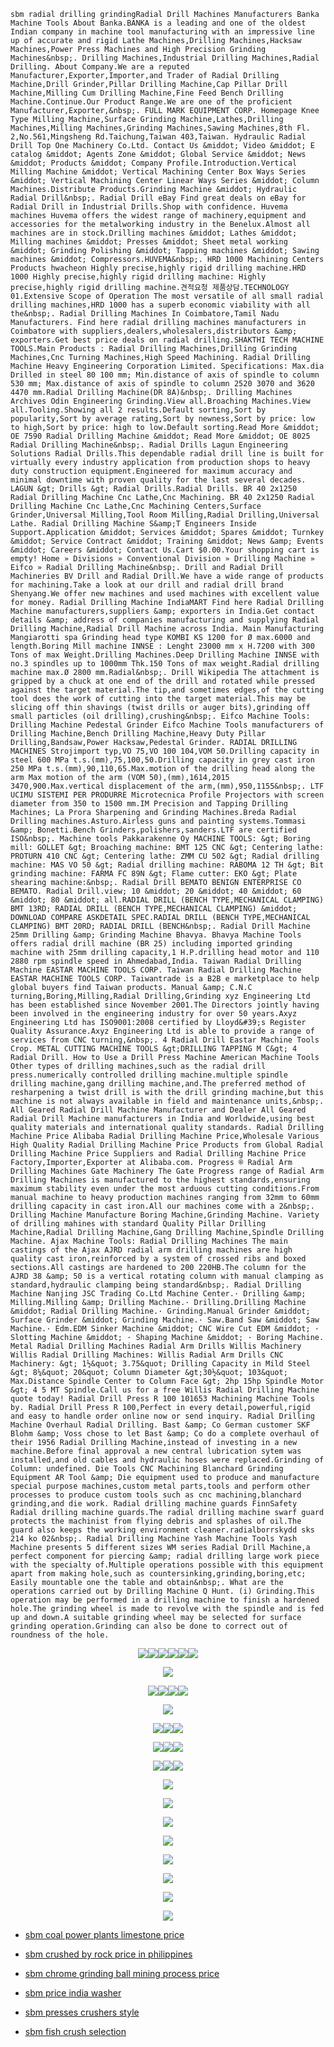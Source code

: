 
```
sbm radial drilling grindingRadial Drill Machines Manufacturers Banka Machine Tools About Banka.BANKA is a leading and one of the oldest Indian company in machine tool manufacturing with an impressive line up of accurate and rigid Lathe Machines,Drilling Machines,Hacksaw Machines,Power Press Machines and High Precision Grinding Machines&nbsp;. Drilling Machines,Industrial Drilling Machines,Radial Drilling. About Company.We are a reputed Manufacturer,Exporter,Importer,and Trader of Radial Drilling Machine,Drill Grinder,Pillar Drilling Machine,Cap Pillar Drill Machine,Milling Cum Drilling Machine,Fine Feed Bench Drilling Machine.Continue.Our Product Range.We are one of the proficient Manufacturer,Exporter,&nbsp;. FULL MARK EQUIPMENT CORP. Homepage Knee Type Milling Machine,Surface Grinding Machine,Lathes,Drilling Machines,Milling Machines,Grinding Machines,Sawing Machines,8th Fl. 2,No.561,Mingsheng Rd.Taichung,Taiwan 403,Taiwan. Hydraulic Radial Drill Top One Machinery Co.Ltd. Contact Us &middot; Video &middot; E catalog &middot; Agents Zone &middot; Global Service &middot; News &middot; Products &middot; Company Profile.Introduction.Vertical Milling Machine &middot; Vertical Machining Center Box Ways Series &middot; Vertical Machining Center Linear Ways Series &middot; Column Machines.Distribute Products.Grinding Machine &middot; Hydraulic Radial Drill&nbsp;. Radial Drill eBay Find great deals on eBay for Radial Drill in Industrial Drills.Shop with confidence. Huvema machines Huvema offers the widest range of machinery,equipment and accessories for the metalworking industry in the Benelux.Almost all machines are in stock.Drilling machines &middot; Lathes &middot; Milling machines &middot; Presses &middot; Sheet metal working &middot; Grinding Polishing &middot; Tapping machines &middot; Sawing machines &middot; Compressors.HUVEMA&nbsp;. HRD 1000 Machining Centers Products hwacheon Highly precise,highly rigid drilling machine.HRD 1000 Highly precise,highly rigid drilling machine: Highly precise,highly rigid drilling machine.견적요청 제품상담.TECHNOLOGY 01.Extensive Scope of Operation The most versatile of all small radial drilling machines,HRD 1000 has a superb economic viability with all the&nbsp;. Radial Drilling Machines In Coimbatore,Tamil Nadu Manufacturers. Find here radial drilling machines manufacturers in Coimbatore with suppliers,dealers,wholesalers,distributors &amp; exporters.Get best price deals on radial drilling.SHAKTHI TECH MACHINE TOOLS.Main Products : Radial Drilling Machines,Drilling Grinding Machines,Cnc Turning Machines,High Speed Machining. Radial Drilling Machine Heavy Engineering Corporation Limited. Specifications: Max.dia Drilled in steel 80 100 mm; Min.distance of axis of spindle to column 530 mm; Max.distance of axis of spindle to column 2520 3070 and 3620 4470 mm.Radial Drilling Machine(DR 8A)&nbsp;. Drilling Machines Archives Odin Engineering Grinding.View all.Broaching Machines.View all.Tooling.Showing all 2 results.Default sorting,Sort by popularity,Sort by average rating,Sort by newness,Sort by price: low to high,Sort by price: high to low.Default sorting.Read More &middot; OE 7590 Radial Drilling Machine &middot; Read More &middot; OE 8025 Radial Drilling Machine&nbsp;. Radial Drills Lagun Engineering Solutions Radial Drills.This dependable radial drill line is built for virtually every industry application from production shops to heavy duty construction equipment.Engineered for maximum accuracy and minimal downtime with proven quality for the last several decades. LAGUN &gt; Drills &gt; Radial Drills.Radial Drills. BR 40 2x1250 Radial Drilling Machine Cnc Lathe,Cnc Machining. BR 40 2x1250 Radial Drilling Machine Cnc Lathe,Cnc Machining Centers,Surface Grinder,Universal Milling,Tool Room Milling,Radial Drilling,Universal Lathe. Radial Drilling Machine S&amp;T Engineers Inside Support.Application &middot; Services &middot; Spares &middot; Turnkey &middot; Service Contract &middot; Training &middot; News &amp; Events &middot; Careers &middot; Contact Us.Cart $0.00.Your shopping cart is empty! Home » Divisions » Conventional Division » Drilling Machine » Eifco » Radial Drilling Machine&nbsp;. Drill and Radial Drill Machineries BV Drill and Radial Drill.We have a wide range of products for machining.Take a look at our drill and radial drill brand Shenyang.We offer new machines and used machines with excellent value for money. Radial Drilling Machine IndiaMART Find here Radial Drilling Machine manufacturers,suppliers &amp; exporters in India.Get contact details &amp; address of companies manufacturing and supplying Radial Drilling Machine,Radial Drill Machine across India. Main Manufacturing Mangiarotti spa Grinding head type KOMBI KS 1200 for Ø max.6000 and length.Boring Mill machine INNSE : Lenght 23000 mm x H.7200 with 300 Tons of max Weight.Drilling Machines.Deep Drilling Machine INNSE with no.3 spindles up to 1000mm Thk.150 Tons of max weight.Radial drilling machine max.Ø 2800 mm.Radial&nbsp;. Drill Wikipedia The attachment is gripped by a chuck at one end of the drill and rotated while pressed against the target material.The tip,and sometimes edges,of the cutting tool does the work of cutting into the target material.This may be slicing off thin shavings (twist drills or auger bits),grinding off small particles (oil drilling),crushing&nbsp;. Eifco Machine Tools: Drilling Machine Pedestal Grinder Eifco Machine Tools manufacturers of Drilling Machine,Bench Drilling Machine,Heavy Duty Pillar Drilling,Bandsaw,Power Hacksaw,Pedestal Grinder. RADIAL DRILLING MACHINES Strojimport typ,VO 75,VO 100 104,VOM 50.Drilling capacity in steel 600 MPa t.s.(mm),75,100,50.Drilling capacity in grey cast iron 250 MPa t.s.(mm),90,110,65.Max.motion of the drilling head along the arm Max motion of the arm (VOM 50),(mm),1614,2015 3470,900.Max.vertical displacement of the arm,(mm),950,1155&nbsp;. LTF UCIMU SISTEMI PER PRODURRE Microtecnica Profile Projectors with screen diameter from 350 to 1500 mm.IM Precision and Tapping Drilling Machines; La Prora Sharpening and Grinding Machines.Breda Radial Drilling machines.Asturo.Airless guns and painting systems.Tommasi &amp; Bonetti.Bench Grinders,polishers,sanders.LTF are certified ISO&nbsp;. Machine tools Pakkarakenne Oy MACHINE TOOLS: &gt; Boring mill: GOLLET &gt; Broaching machine: BMT 125 CNC &gt; Centering lathe: PROTURN 410 CNC &gt; Centering lathe: ZMM CU 502 &gt; Radial drilling machine: MAS VO 50 &gt; Radial drilling machine: RABOMA 12 TH &gt; Bit grinding machine: FARMA FC 89N &gt; Flame cutter: EKO &gt; Plate shearing machine:&nbsp;. Radial Drill BEMATO BENIGN ENTERPRISE CO BEMATO. Radial Drill.view; 10 &middot; 20 &middot; 40 &middot; 60 &middot; 80 &middot; all.RADIAL DRILL (BENCH TYPE,MECHANICAL CLAMPING) BMT 13RD; RADIAL DRILL (BENCH TYPE,MECHANICAL CLAMPING) &middot; DOWNLOAD COMPARE ASKDETAIL SPEC.RADIAL DRILL (BENCH TYPE,MECHANICAL CLAMPING) BMT 20RD; RADIAL DRILL (BENCH&nbsp;. Radial Drill Machine 25mm Drilling &amp; Grinding Machine Bhavya. Bhavya Machine Tools offers radial drill machine (BR 25) including imported grinding machine with 25mm drilling capacity,1 H.P.drilling head motor and 110 2880 rpm spindle speed in Ahmedabad,India. Taiwan Radial Drilling Machine EASTAR MACHINE TOOLS CORP. Taiwan Radial Drilling Machine EASTAR MACHINE TOOLS CORP. Taiwantrade is a B2B e marketplace to help global buyers find Taiwan products. Manual &amp; C.N.C turning,Boring,Milling,Radial Drilling,Grinding xyz Engineering Ltd has been established since November 2001.The Directors jointly having been involved in the engineering industry for over 50 years.Axyz Engineering Ltd has ISO9001:2008 certified by Lloyd&#39;s Register Quality Assurance.Axyz Engineering Ltd is able to provide a range of services from CNC turning,&nbsp;. 4 Radial Drill Eastar Machine Tools Crop. METAL CUTTING MACHINE TOOLS &gt;DRILLING TAPPING M C&gt; 4 Radial Drill. How to Use a Drill Press Machine American Machine Tools Other types of drilling machines,such as the radial drill press.numerically controlled drilling machine.multiple spindle drilling machine,gang drilling machine,and.The preferred method of resharpening a twist drill is with the drill grinding machine,but this machine is not always available in field and maintenance units,&nbsp;. All Geared Radial Drill Machine Manufacturer and Dealer All Geared Radial Drill Machine manufacturers in India and Worldwide,using best quality materials and international quality standards. Radial Drilling Machine Price Alibaba Radial Drilling Machine Price,Wholesale Various High Quality Radial Drilling Machine Price Products from Global Radial Drilling Machine Price Suppliers and Radial Drilling Machine Price Factory,Importer,Exporter at Alibaba.com. Progress ® Radial Arm Drilling Machines Gate Machinery The Gate Progress range of Radial Arm Drilling Machines is manufactured to the highest standards,ensuring maximum stability even under the most arduous cutting conditions.From manual machine to heavy production machines ranging from 32mm to 60mm drilling capacity in cast iron.All our machines come with a 2&nbsp;. Drilling Machine Manufacture Boring Machine,Grinding Machine. Variety of drilling mahines with standard Quality Pillar Drilling Machine,Radial Drilling Machine,Gang Drilling Machine,Spindle Drilling Machine. Ajax Machine Tools: Radial Drilling Machines The main castings of the Ajax AJRD radial arm drilling machines are high quality cast iron,reinforced by a system of crossed ribs and boxed sections.All castings are hardened to 200 220HB.The column for the AJRD 38 &amp; 50 is a vertical rotating column with manual clamping as standard,hydraulic clamping being standard&nbsp;. Radial Drilling Machine Nanjing JSC Trading Co.Ltd Machine Center.· Drilling &amp; Milling.Milling &amp; Drilling Machine.· Drilling.Drilling Machine &middot; Radial Drilling Machine.· Grinding.Manual Grinder &middot; Surface Grinder &middot; Grinding Machine.· Saw.Band Saw &middot; Saw Machine.· Edm.EDM Sinker Machine &middot; CNC Wire Cut EDM &middot; · Slotting Machine &middot; · Shaping Machine &middot; · Boring Machine. Metal Radial Drilling Machines Radial Arm Drills Willis Machinery Willis Radial Drilling Machines: Willis Radial Arm Drills CNC Machinery: &gt; 1½&quot; 3.75&quot; Drilling Capacity in Mild Steel &gt; 8¼&quot; 20&quot; Column Diameter &gt;30½&quot; 103&quot; Max.Distance Spindle Center to Column Face &gt; 2hp 15hp Spindle Motor &gt; 4 5 MT Spindle.Call us for a free Willis Radial Drilling Machine quote today! Radial Drill Press R 100 101653 Machining Machine Tools by. Radial Drill Press R 100,Perfect in every detail,powerful,rigid and easy to handle order online now or send inquiry. Radial Drilling Machine Overhaul Radial Drilling. Bast &amp; Co German customer SKF Blohm &amp; Voss chose to let Bast &amp; Co do a complete overhaul of their 1956 Radial Drilling Machine,instead of investing in a new machine.Before final approval a new central lubrication sytem was installed,and old cables and hydraulic hoses were replaced.Grinding of Column: undefined. Die Tools CNC Machining Blanchard Grinding Equipment AR Tool &amp; Die equipment used to produce and manufacture special purpose machines,custom metal parts,tools and perform other processes to produce custom tools such as cnc machining,blanchard grinding,and die work. Radial drilling machine guards FinnSafety Radial drilling machine guards.The radial drilling machine swarf guard protects the machinist from flying debris and splashes of oil.The guard also keeps the working environment cleaner.radialborrskydd sks 214 ko 02&nbsp;. Radial Drilling Machine Yash Machine Tools Yash Machine presents 5 different sizes WM series Radial Drill Machine,a perfect component for piercing &amp; radial drilling large work piece with the specialty of.Multiple operations possible with this equipment apart from making hole,such as countersinking,grinding,boring,etc; Easily mountable one the table and obtain&nbsp;. What are the operations carried out by Drilling Machine Q Hunt. (i) Grinding.This operation may be performed in a drilling machine to finish a hardened hole.The grinding wheel is made to revolve with the spindle and is fed up and down.A suitable grinding wheel may be selected for surface grinding operation.Grinding can also be done to correct out of roundness of the hole. 
```

<div align="center">
  
<a rel="nofollow" href="https://m.shibang-china.com?f=github&k=sbm+radial+drilling+grinding"><img src="https://static.shibang-china.com/en/l.png"></a><img src="https://static.shibang-china.com/en/hw.png"><a rel="nofollow" href="https://m.shibang-china.com/product/?f=github&k=sbm+radial+drilling+grinding"><img src="https://static.shibang-china.com/en/p.png"></a><a rel="nofollow" href="https://m.shibang-china.com/cases/?f=github&k=sbm+radial+drilling+grinding"><img src="https://static.shibang-china.com/en/c.png"></a><a rel="nofollow" href="https://m.shibang-china.com/news/?f=github&k=sbm+radial+drilling+grinding"><img src="https://static.shibang-china.com/en/n.png"></a><a rel="nofollow" href="https://m.shibang-china.com?f=github&k=sbm+radial+drilling+grinding"><img src="https://static.shibang-china.com/en/m.png"></a>

<a rel="nofollow" href="https://m.shibang-china.com/product/?f=github&k=sbm+radial+drilling+grinding"><img src="https://static.shibang-china.com/en/b.jpg"></a>
  
<a rel="nofollow" href="https://m.shibang-china.com/solution-aggregate.html?f=github&k=sbm+radial+drilling+grinding"><img src="https://static.shibang-china.com/en/a.jpg"></a><a rel="nofollow" href="https://m.shibang-china.com/solution-mine.html?f=github&k=sbm+radial+drilling+grinding"><img src="https://static.shibang-china.com/en/m.jpg"></a><a rel="nofollow" href="https://m.shibang-china.com/solution-mill.html?f=github&k=sbm+radial+drilling+grinding"><img src="https://static.shibang-china.com/en/g.jpg"></a><a rel="nofollow" href="https://m.shibang-china.com/solution-epc.html?f=github&k=sbm+radial+drilling+grinding"><img src="https://static.shibang-china.com/en/e.jpg"></a>

<a rel="nofollow" href="https://m.shibang-china.com/product/?f=github&k=sbm+radial+drilling+grinding"><img src="https://static.shibang-china.com/en/a-p.png"></a>

<a rel="nofollow" href="https://m.shibang-china.com/product/crusher/c6x.html?f=github&k=sbm+radial+drilling+grinding"><img src="https://static.shibang-china.com/en/j.jpg"></a><a rel="nofollow" href="https://m.shibang-china.com/product/crusher/ci5x.html?f=github&k=sbm+radial+drilling+grinding"><img src="https://static.shibang-china.com/en/i.jpg"></a><a rel="nofollow" href="https://m.shibang-china.com/product/crusher/hst.html?f=github&k=sbm+radial+drilling+grinding"><img src="https://static.shibang-china.com/en/c.jpg"></a>

<a rel="nofollow" href="https://m.shibang-china.com/product/mill/mtw.html?f=github&k=sbm+radial+drilling+grinding"><img src="https://static.shibang-china.com/en/mtw.jpg"></a><a rel="nofollow" href="https://m.shibang-china.com/product/mill/scm.html?f=github&k=sbm+radial+drilling+grinding"><img src="https://static.shibang-china.com/en/scm.jpg"></a><a rel="nofollow" href="https://m.shibang-china.com/product/mill/lm.html?f=github&k=sbm+radial+drilling+grinding"><img src="https://static.shibang-china.com/en/lm.jpg"></a>

<a rel="nofollow" href="https://m.shibang-china.com/product/sand/vsi6x.html?f=github&k=sbm+radial+drilling+grinding"><img src="https://static.shibang-china.com/en/6x.jpg"></a><a rel="nofollow" href="https://m.shibang-china.com/product/sand/vu.html?f=github&k=sbm+radial+drilling+grinding"><img src="https://static.shibang-china.com/en/vu.jpg"></a><a rel="nofollow" href="https://m.shibang-china.com/product/mobile/klun.html?f=github&k=sbm+radial+drilling+grinding"><img src="https://static.shibang-china.com/en/k.jpg"></a>

<a rel="nofollow" href="https://m.shibang-china.com/cases/?f=github&k=sbm+radial+drilling+grinding"><img src="https://static.shibang-china.com/en/case.png"></a>

<a rel="nofollow" href="https://m.shibang-china.com/cases/aggregate/202.html?f=github&k=sbm+radial+drilling+grinding"><img src="https://static.shibang-china.com/en/c-1.jpg"></a>

<a rel="nofollow" href="https://m.shibang-china.com/cases/aggregate/203.html?f=github&k=sbm+radial+drilling+grinding"><img src="https://static.shibang-china.com/en/c-2.jpg"></a>

<a rel="nofollow" href="https://m.shibang-china.com/cases/mill/123.html?f=github&k=sbm+radial+drilling+grinding"><img src="https://static.shibang-china.com/en/c-3.jpg"></a>

<a rel="nofollow" href="https://m.shibang-china.com/contact_us.html?f=github&k=sbm+radial+drilling+grinding"><img src="https://static.shibang-china.com/en/contact.png"></a>

<a rel="nofollow" href="https://swt.shibang-china.com/?f=github&k=sbm+radial+drilling+grinding"><img src="https://static.shibang-china.com/en/chat.png"></a>

<a rel="nofollow" href="https://whatsapp.shibangsoft.com/WhatsApp.php?f=github&k=sbm+radial+drilling+grinding"><img src="https://static.shibang-china.com/en/whatsapp.png"></a>

<a rel="nofollow" href="https://m.shibang-china.com/?f=github&k=sbm+radial+drilling+grinding"><img src="https://static.shibang-china.com/en/website.png"></a>

</div>


* [sbm coal power plants limestone price](sbm%20coal%20power%20plants%20limestone%20price.md)

* [sbm crushed by rock price in philippines](sbm%20crushed%20by%20rock%20price%20in%20philippines.md)

* [sbm chrome grinding ball mining process price](sbm%20chrome%20grinding%20ball%20mining%20process%20price.md)

* [sbm price india washer](sbm%20price%20india%20washer.md)

* [sbm presses crushers style](sbm%20presses%20crushers%20style.md)

* [sbm fish crush selection](sbm%20fish%20crush%20selection.md)